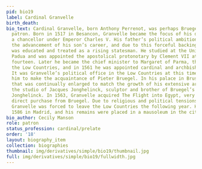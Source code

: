 ```yaml
---
pid: bio19
label: Cardinal Granvelle
birth_death:
bio_text: Cardinal Granvelle, born Anthony Perrenot, was perhaps Bruegel’s most eminent
  patron. Born in 1517 in Besancon, Granvelle became the focus of his doting father,
  a chancellor under Emperor Charles V. His father’s political ambitions included
  the advancement of his son’s career, and due to this forceful backing, young Granvelle
  was educated and treated as a rising statesman. He studied at the University of
  Padua and was appointed the apostolical protonotary by Clement VII at the age of
  fourteen. Later he became the chief minister to Margaret of Parma, the regent of
  the Low Countries, and in 1561 he was appointed cardinal and archbishop of Mechelen.
  It was Granvelle’s political office in the Low Countries at this time that allowed
  him to make the acquaintance of Pieter Bruegel. In his palace in Brussels—a structure
  that was continually enlarged to match the growth of his extensive art collection—was
  the studio of Jacques Jonghelinck, sculptor and brother of Bruegel’s patron, Niclaes
  Jonghelinck. In 1563, Granvelle acquired The Flight into Egypt, very likely through
  direct purchase from Bruegel. Due to religious and political tensions, however,
  Granvelle was forced to leave the Low Countries the following year. He died in September
  1586 in Madrid, and his remains were placed in a mausoleum in the city of his birth.
bio_author: Cecily Manson
role: patron
status_profession: cardinal/prelate
order: '18'
layout: biography_item
collection: biographies
thumbnail: img/derivatives/simple/bio19/thumbnail.jpg
full: img/derivatives/simple/bio19/fullwidth.jpg
---
```

